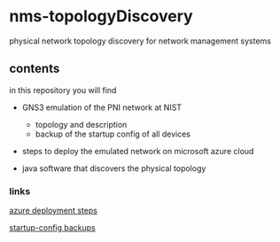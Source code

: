 # nms-topologyDiscovery
physical network topology discovery for network management systems

## contents

in this repository you will find

- GNS3 emulation of the PNI network at NIST
  
  - topology and description
  - backup of the startup config of all devices
- steps to deploy the emulated network on microsoft azure cloud
- java software that discovers the physical topology 

### links

[azure deployment steps]([https://github.com/MheniMerz/nms-topologyDiscovery/azure-deployment/Readme.md](https://github.com/MheniMerz/nms-topologyDiscovery/))

[startup-config backups]([https://github.com/MheniMerz/nms-topologyDiscovery/startup-config-bkp/Readme.md](https://github.com/MheniMerz/nms-topologyDiscovery/))



